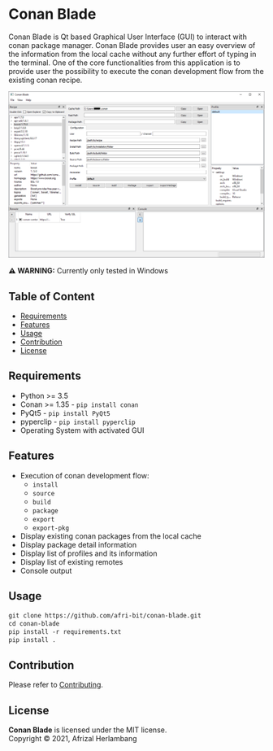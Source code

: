 # Conan Blade
Conan Blade is Qt based Graphical User Interface (GUI) to interact with conan package manager. Conan Blade provides user an easy overview of the information from the local cache without any further effort of typing in the terminal. One of the core functionalities from this application is to provide user the possibility to execute the conan development flow from the existing conan recipe.

![](resources/img/main_window.png)

**⚠ WARNING:** Currently only tested in Windows

## Table of Content
* [Requirements](#Requirements)
* [Features](#Features)
* [Usage](#Usage)
* [Contribution](#Contribution)
* [License](#License)

## Requirements
* Python >= 3.5
* Conan >= 1.35 - `pip install conan`
* PyQt5 - `pip install PyQt5`
* pyperclip - `pip install pyperclip`
* Operating System with activated GUI

## Features
* Execution of conan development flow:
    * `install`
    * `source`
    * `build`
    * `package`
    * `export`
    * `export-pkg`
* Display existing conan packages from the local cache
* Display package detail information
* Display list of profiles and its information
* Display list of existing remotes
* Console output

## Usage
```
git clone https://github.com/afri-bit/conan-blade.git
cd conan-blade
pip install -r requirements.txt
pip install .
```

## Contribution
Please refer to [Contributing](doc/contributing.md).

## License
**Conan Blade** is licensed under the MIT license.  
Copyright © 2021, Afrizal Herlambang

